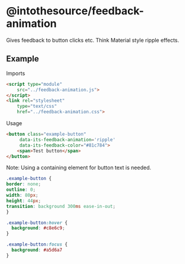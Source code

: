 # @intothesource/feedback-animation

Gives feedback to button clicks etc. Think Material style ripple effects.

## Example


Imports
```html
<script type="module"
	src="../feedback-animation.js">
</script>
<link rel="stylesheet"
  	type="text/css"
  	href="../feedback-animation.css">
```

Usage
```html
<button class="example-button"
 	 data-its-feedback-animation='ripple'
 	 data-its-feedback-color="#81c784">
	<span>Test button</span>
</button>
```
Note: Using a containing element for button text is needed.

```css
.example-button {
border: none;
outline: 0;
width: 80px;
height: 44px;
transition: background 300ms ease-in-out;
}

.example-button:hover {
  background: #c8e6c9;
}

.example-button:focus {
  background: #a5d6a7
}
```
